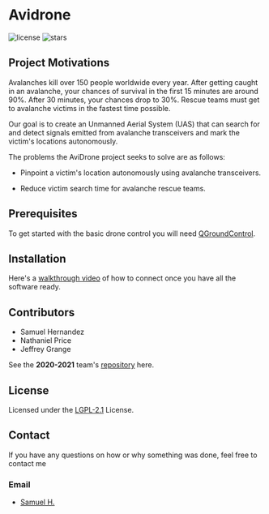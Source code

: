 # Avidrone

![license](https://img.shields.io/github/license/AviDrone/AviDrone)
![stars](https://img.shields.io/github/stars/AviDrone/AviDrone?style=social)

## Project Motivations

Avalanches kill over 150 people worldwide every year. After getting caught in an avalanche, your chances of survival in the first 15 minutes are around 90%. After 30 minutes, your chances drop to 30%. Rescue teams must get to avalanche victims in the fastest time possible.

Our goal is to create an Unmanned Aerial System (UAS) that can search for and detect signals emitted from avalanche transceivers and mark the victim's locations autonomously.

The problems the AviDrone project seeks to solve are as follows:

* Pinpoint a victim's location autonomously using avalanche transceivers.

* Reduce victim search time for avalanche rescue teams.

## Prerequisites

To get started with the basic drone control you will need [QGroundControl](https://docs.qgroundcontrol.com/master/en/getting_started/download_and_install.html).

## Installation

<!-- TODO create setup.py -->

Here's a [walkthrough video](https://youtu.be/glC99FwFnAc) of how to connect once you have all the software ready.

## Contributors

* Samuel Hernandez
* Nathaniel Price
* Jeffrey Grange

 See the **2020-2021** team's [repository](https://github.com/AviDrone/AvidroneProject) here.

## License

Licensed under the [LGPL-2.1](https://www.gnu.org/licenses/lgpl-3.0.html) License.

## Contact

If you have any questions on how or why something was done, feel free to contact me

### Email

* [Samuel H.](mailto:samuel.hernandez@wallawalla.edu)
